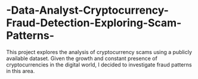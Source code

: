 # -Data-Analyst-Cryptocurrency-Fraud-Detection-Exploring-Scam-Patterns-
This project explores the analysis of cryptocurrency scams using a publicly available dataset. Given the growth and constant presence of cryptocurrencies in the digital world, I decided to investigate fraud patterns in this area.
